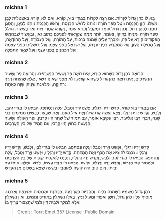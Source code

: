 
### michna 1
בָּא לוֹ כֹהֵן גָּדוֹל לִקְרוֹת. אִם רָצָה לִקְרוֹת בְּבִגְדֵי בוּץ, קוֹרֵא. וְאִם לֹא, קוֹרֵא בְאִצְטְלִית לָבָן מִשֶּׁלּוֹ. חַזַּן הַכְּנֶסֶת נוֹטֵל סֵפֶר תּוֹרָה וְנוֹתְנוֹ לְרֹאשׁ הַכְּנֶסֶת, וְרֹאשׁ הַכְּנֶסֶת נוֹתְנוֹ לַסְּגָן, וְהַסְּגָן נוֹתְנוֹ לְכֹהֵן גָּדוֹל, וְכֹהֵן גָּדוֹל עוֹמֵד וּמְקַבֵּל וְקוֹרֵא עוֹמֵד, וְקוֹרֵא אַחֲרֵי מוֹת וְאַךְ בֶּעָשׂוֹר. וְגוֹלֵל סֵפֶר תּוֹרָה וּמַנִּיחוֹ בְחֵיקוֹ, וְאוֹמֵר, יוֹתֵר מִמַּה שֶּׁקָּרָאתִי לִפְנֵיכֶם כָּתוּב כָּאן, וּבֶעָשׂוֹר שֶׁבְּחֻמַּשׁ הַפְּקוּדִים קוֹרֵא עַל פֶּה, וּמְבָרֵךְ עָלֶיהָ שְׁמֹנֶה בְרָכוֹת, עַל הַתּוֹרָה, וְעַל הָעֲבוֹדָה, וְעַל הַהוֹדָאָה, וְעַל מְחִילַת הֶעָוֹן, וְעַל הַמִּקְדָּשׁ בִּפְנֵי עַצְמוֹ, וְעַל יִשְׂרָאֵל בִּפְנֵי עַצְמָן וְעַל יְרוּשָׁלַיִם בִּפְנֵי עַצְמָהּ וְעַל הַכֹּהֲנִים בִּפְנֵי עַצְמָן וְעַל שְׁאָר הַתְּפִלָּה:

### michna 2
הָרוֹאֶה כֹהֵן גָּדוֹל כְּשֶׁהוּא קוֹרֵא, אֵינוֹ רוֹאֶה פַר וְשָׂעִיר הַנִּשְׂרָפִים. וְהָרוֹאֶה פַר וְשָׂעִיר הַנִּשְׂרָפִים, אֵינוֹ רוֹאֶה כֹהֵן גָּדוֹל כְּשֶׁהוּא קוֹרֵא. וְלֹא מִפְּנֵי שֶׁאֵינוֹ רַשַּׁאי, אֶלָּא שֶׁהָיְתָה דֶרֶךְ רְחוֹקָה, וּמְלֶאכֶת שְׁנֵיהֶן שָׁוָה כְאֶחָת:

### michna 3
אִם בְּבִגְדֵי בוּץ קוֹרֵא, קִדֵּשׁ יָדָיו וְרַגְלָיו, פָּשַׁט יָרַד וְטָבַל, עָלָה וְנִסְתַּפֵּג. הֵבִיאוּ לוֹ בִגְדֵי זָהָב, וְלָבַשׁ, וְקִדֵּשׁ יָדָיו וְרַגְלָיו, וְיָצָא וְעָשָׂה אֶת אֵילוֹ וְאֶת אֵיל הָעָם, וְאֶת שִׁבְעַת כְּבָשִׂים תְּמִימִים בְּנֵי שָׁנָה, דִּבְרֵי רַבִּי אֱלִיעֶזֶר. רַבִּי עֲקִיבָא אוֹמֵר, עִם תָּמִיד שֶׁל שַׁחַר הָיוּ קְרֵבִין, וּפַר הָעוֹלָה וְשָׂעִיר הַנַּעֲשֶׂה בַחוּץ הָיוּ קְרֵבִין עִם תָּמִיד שֶׁל בֵּין הָעַרְבָּיִם:

### michna 4
קִדֵּשׁ יָדָיו וְרַגְלָיו, וּפָשַׁט וְיָרַד וְטָבַל וְעָלָה וְנִסְתַּפֵּג. הֵבִיאוּ לוֹ בִגְדֵי לָבָן, וְלָבַשׁ, וְקִדֵּשׁ יָדָיו וְרַגְלָיו. נִכְנַס לְהוֹצִיא אֶת הַכַּף וְאֶת הַמַּחְתָּה. קִדֵּשׁ יָדָיו וְרַגְלָיו, וּפָשַׁט וְיָרַד וְטָבָל, עָלָה וְנִסְתַּפֵּג. הֵבִיאוּ לוֹ בִגְדֵי זָהָב וְלָבַשׁ, וְקִדֵּשׁ יָדָיו וְרַגְלָיו, וְנִכְנַס לְהַקְטִיר קְטֹרֶת שֶׁל בֵּין הָעַרְבַּיִם וּלְהֵטִיב אֶת הַנֵּרוֹת, וְקִדֵּשׁ יָדָיו וְרַגְלָיו, וּפָשַׁט. הֵבִיאוּ לוֹ בִגְדֵי עַצְמוֹ, וְלָבַשׁ. וּמְלַוִּין אוֹתוֹ עַד בֵּיתוֹ. וְיוֹם טוֹב הָיָה עוֹשֶׂה לְאוֹהֲבָיו בְּשָׁעָה שֶׁיָּצָא בְשָׁלוֹם מִן הַקֹּדֶשׁ:

### michna 5
כֹּהֵן גָּדוֹל מְשַׁמֵּשׁ בִּשְׁמֹנָה כֵלִים. וְהַהֶדְיוֹט בְּאַרְבָּעָה, בְּכֻתֹּנֶת וּמִכְנָסַיִם וּמִצְנֶפֶת וְאַבְנֵט. מוֹסִיף עָלָיו כֹּהֵן גָּדוֹל, חשֶׁן וְאֵפוֹד וּמְעִיל וָצִיץ. בְּאֵלּוּ נִשְׁאָלִין בְּאוּרִים וְתֻמִּים. וְאֵין נִשְׁאָלִין אֶלָּא לַמֶּלֶךְ וּלְבֵית דִּין וּלְמִי שֶׁהַצִּבּוּר צָרִיךְ בּוֹ:

>Credit : Torat Emet 357
>License : Public Domain 